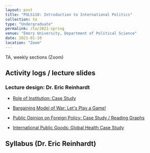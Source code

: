 ```yaml
---
layout: post
title: "POLS110: Introduction to International Politics"
collection: ta
type: "Undergraduate"
permalink: /ta/2021-spring
venue: "Emory University, Department of Political Science"
date: 2021-01-10
location: "Zoom"
---
```


TA, weekly sections (Zoom)

## Activity logs / lecture slides
### Lecture design: Dr. Eric Reinhardt

* [Role of Institution: Case Study](https://docs.google.com/document/d/1LzPUUtW7Hmr1gwTC-IZkktClKAscY4S5JGGowYUIh6I/edit?usp=sharing)

* [Bargaining Model of War: Let's Play a Game!](https://docs.google.com/document/d/1BL0q2qN06u-55uuiVB-OP7I6d3qNjUCjguA309whMSg/edit?usp=sharing)

* [Public Opinion on Foreign Policy: Case Study / Reading Graphs](https://docs.google.com/presentation/d/1dcG1mRfIn22vaa2hltSVXFWkuqCS8QdLaqwEpEQMAHw/edit?usp=sharing) 

* [International Public Goods: Global Health Case Study](https://docs.google.com/presentation/d/1_1OFYZf6uxqw0Xq_apXVaTP3NNsfiSnUSGt0NKABFZg/edit?usp=sharing)


## Syllabus (Dr. Eric Reinhardt)

